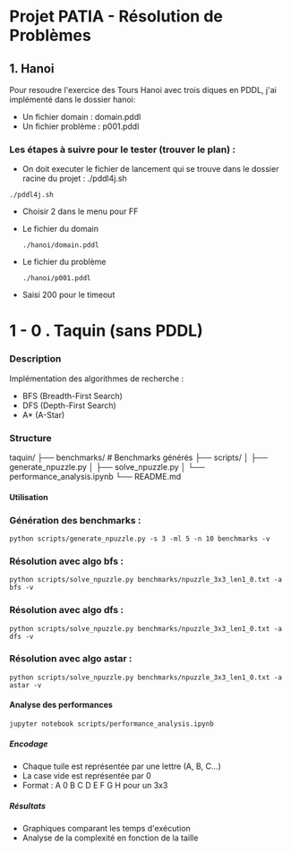 # Projet PATIA - Résolution de Problèmes

## 1. Hanoi

Pour resoudre l'exercice des Tours Hanoi avec trois diques en PDDL, j'ai implémenté dans le dossier hanoi:

- Un fichier domain : domain.pddl
- Un fichier problème : p001.pddl

### Les étapes à suivre pour le tester (trouver le plan) :

- On doit executer le fichier de lancement  qui se trouve dans le dossier racine du projet : ./pddl4j.sh

```
./pddl4j.sh
```

- Choisir 2 dans le menu pour FF
- Le fichier du domain

  ```
  ./hanoi/domain.pddl
  ```
- Le fichier du problème

  ```
  ./hanoi/p001.pddl
  ```
- Saisi 200 pour le timeout

# 1 - 0 . Taquin (sans PDDL)

### Description

Implémentation des algorithmes de recherche :

- BFS (Breadth-First Search)
- DFS (Depth-First Search)
- A* (A-Star)

### Structure

taquin/
├── benchmarks/          # Benchmarks générés
├── scripts/
│   ├── generate_npuzzle.py
│   ├── solve_npuzzle.py
│   └── performance_analysis.ipynb
└── README.md

#### Utilisation

### Génération des benchmarks :

```python scripts/generate_npuzzle.py -s 3 -ml 5 -n 10 benchmarks -v```

### Résolution avec algo bfs :

```python scripts/solve_npuzzle.py benchmarks/npuzzle_3x3_len1_0.txt -a bfs -v```

### Résolution avec algo dfs :

```python scripts/solve_npuzzle.py benchmarks/npuzzle_3x3_len1_0.txt -a dfs -v```

### Résolution avec algo astar :

```python scripts/solve_npuzzle.py benchmarks/npuzzle_3x3_len1_0.txt -a astar -v```

#### Analyse des performances

```jupyter notebook scripts/performance_analysis.ipynb```

##### Encodage

- Chaque tuile est représentée par une lettre (A, B, C...)
- La case vide est représentée par 0
- Format : A 0 B C D E F G H pour un 3x3

##### Résultats

- Graphiques comparant les temps d'exécution
- Analyse de la complexité en fonction de la taille
